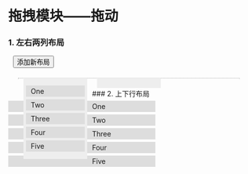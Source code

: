# 拖拽模块——拖动
### 1. 左右两列布局
<div class="example_container">
    <style class="example_css">
    ul{
		list-style: none outside none;
		margin: 0;
		padding: 0;
	}
	li{
		background: #ddd;
		margin: 5px;
		padding: 3px 10px;
		width: 300px;
		word-break:break-all;
	}
	.layout-horizontal{width: 450px;border: 1px dotted #ccc;margin: 20px;}
	.layout-horizontal ul{
		float: left; background: #eee;
		display: inline;
		width: 130px;
		margin: 0 10px;
		padding: 0px;
		padding: 10px 0;}
	.layout-horizontal ul li{width: 100px;}
	.container ul li.drag_placeholder{
		border: 2px dotted #000;
		padding: 1px 8px;
		text-indent: -2000px;
		background: none;
	}
    </style>
    <div class="example_html">
    	<input type="button" value="添加新布局" style="margin-left: 10px;" id="btn-addlayout"/>
    	<br/>
		<div class="container layout-horizontal clearfix">
			<ul>
				<li>One</li>
				<li>Two</li>
				<li>Three</li>
				<li>Four</li>
				<li>Five</li>
			</ul>
			<ul></ul>
		</div>
    </div>
    <script class="example_js">
    W.use('j/m_drag',function(Drag){
		/*************布局****************/
		// 1.左右两列布局
		var layout1 = new Drag({
			'container': '.layout-horizontal',
			'animal': 200,
			'getLayoutContainer': function($dragHandle){
				if($dragHandle && $dragHandle.length > 0){
					return $dragHandle.closest('ul');
				}
				else{
					return $('.layout-horizontal ul')
				}			
			},
			'dragHandle': '.layout-horizontal li'
		}).layout();
		$('#btn-addlayout').click(function(){
			layout1.addLayout($('<ul>'));
			$(this).remove();
		});
	});
    </script>
</div>
### 2. 上下行布局
<div class="example_container">
    <style class="example_css">
    .layout-vertical{
		width: 270px;
		/*margin: 20px;*/
		border: 1px dotted #ccc;
	}
	.layout-vertical p{
		padding: 0;
		margin: 0;
	}
	.layout-vertical li div{
		height: 20px;
		margin: -3px -10px;
		margin-bottom: 5px;
		background-color: #ccc;
	}

	.layout-vertical .drag_placeholder{
		border: 2px dotted #333;
		margin: 5px;
		padding: 1px 10px;
		width: 296px;
		color: none;
		display: block;
	}
	.layout-vertical .drag_placeholder div{
		background: none;
	}
	.layout-vertical .drag_placeholder p{
		text-indent: -20000px;
	}
	.layout-vertical ul{
		width: 100%;
		float: left;
		margin: 5px 0;
		padding: 10px 0;
		background-color: #eee;
	}
	.layout-vertical li,
	.layout-vertical .drag_placeholder{
		float: left;
		display: inline;
		width: 60px;
	}
	.layout-vertical .drag_placeholder{
		width: 56px;
	}
    </style>
    <div class="example_html">
    	<div class="layout-vertical clearfix">
			<ul>
				<li data='1'><div></div><p>OneOne</p></li>
			</ul>
			<ul>
				<li data='10'><div></div><p>again1</p></li>
			</ul>
			<ul>
				<li data='11'><div></div><p>One 1</p></li>
				<li data='12'><div></div><p>Two 1</p></li>
				<li data='13'><div></div><p>Three 1</p></li>
				<li data='14'><div></div><p>Four 1</p></li>
				<li data='15'><div></div><p>Five 1</p></li>
				<li data='16' data-notlayout=true><div></div><p><a href="javascript:;">dont layout 1</a></p></li>
			</ul>
			<ul>
				<li data='111'><div></div><p>One 2</p></li>
			</ul>
		</div>
    </div>
    <script class="example_js">
   	W.use('j/m_drag',function(Drag){
    	//2.上下行布局
		var layout2 = new Drag({
			'container': '.layout-vertical',
			'animal': 200,
			'getLayoutContainer': function($dragHandle){
				if($dragHandle && $dragHandle.length > 0){
					return $dragHandle.closest('ul');
				}
				else{
					return $('.layout-vertical ul')
				}			
			},
			'getMoveHandle': function(){
				return $(this).parent();
			},
			'dragHandle': '.layout-vertical li div'
		}).layout();

		setTimeout(function(){
			//这里要外部控制添加顺序，Drag内容维持拖动元素索引
			var tempDrag = $('.layout-vertical li:first').clone().appendTo($('.layout-vertical ul:first')).find('div');
			
			layout2.addDrag(tempDrag);

			setTimeout(function(){
				layout2.removeDrag(tempDrag);
			},2000);
		},1000);
	});
    </script>
</div>
### 3. 上下一列(普通)布局
<div class="example_container">
    <style class="example_css">
    .layout-common{
		width: 300px;
		margin: 20px;
		border: 1px dotted #ccc;
	}
	.layout-common li{
		width: 280px;
		margin-left: 0;
		margin-right: 0;
	}
	.layout-common .drag_placeholder{
		border: 2px dotted #000;
		padding: 1px 8px;
		text-indent: -2000px;
		background: none;
	}
    </style>
    <div class="example_html">
    	<ul class="container layout-common">
			<li>One</li>
			<li>Two</li>
			<li>Three</li>
			<li>Four</li>
			<li>Five</li>
		</ul>
    </div>
    <script class="example_js">
    W.use('j/m_drag',function(Drag){
	    //普通布局
		new Drag({
			'container': '.layout-common',
			'dragHandle': '.layout-common li'
		}).layout();
	});
    </script>
</div>

<script>W.use(W.data.base+'../../libs/js/m_show_code');</script>